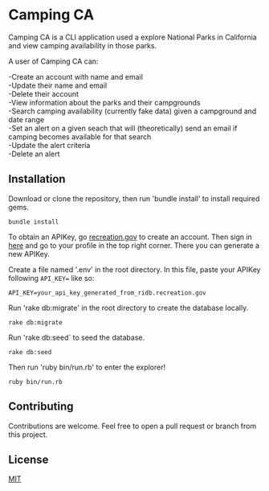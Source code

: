 # Camping CA

Camping CA is a CLI application used a explore National Parks in California and view camping availability in those parks.

A user of Camping CA can:

-Create an account with name and email  
-Update their name and email  
-Delete their account  
-View information about the parks and their campgrounds  
-Search camping availability (currently fake data) given a campground and date range  
-Set an alert on a given seach that will (theoretically) send an email if camping   becomes available for that search  
-Update the alert criteria  
-Delete an alert  

## Installation

  Download or clone the repository, then run 'bundle install' to install required gems.
  ```
  bundle install
  ```
  To obtain an APIKey, go [recreation.gov](https://www.recreation.gov/sign-up) to create an account. Then sign in [here](https://ridb.recreation.gov/login) and go to your profile in the top right corner. There you can generate a new APIKey.

  Create a file named '.env' in the root directory. In this file, paste your APIKey following `API_KEY=` like so:
  ```
  API_KEY=your_api_key_generated_from_ridb.recreation.gov
  ```
  Run 'rake db:migrate' in the root directory to create the database locally.
  ```
  rake db:migrate
  ```
  Run 'rake db:seed` to seed the database.
  ```
  rake db:seed
  ```
  Then run 'ruby bin/run.rb' to enter the explorer!
  ```
  ruby bin/run.rb
  ```

## Contributing

Contributions are welcome. Feel free to open a pull request or branch from this project.

## License

[MIT](https://choosealicense.com/licenses/mit/)

